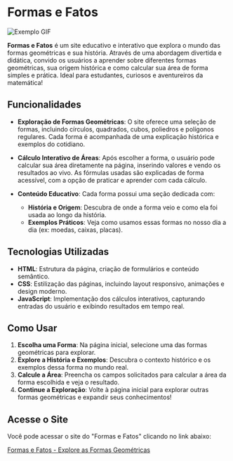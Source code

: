 # Formas e Fatos

![Exemplo GIF](https://cdn.pixabay.com/animation/2023/05/31/16/22/16-22-19-869_512.gif)

**Formas e Fatos** é um site educativo e interativo que explora o mundo das formas geométricas e sua história. Através de uma abordagem divertida e didática, convido os usuários a aprender sobre diferentes formas geométricas, sua origem histórica e como calcular sua área de forma simples e prática. Ideal para estudantes, curiosos e aventureiros da matemática!
 
## **Funcionalidades**
 
- **Exploração de Formas Geométricas**: O site oferece uma seleção de formas, incluindo círculos, quadrados, cubos, poliedros e polígonos regulares. Cada forma é acompanhada de uma explicação histórica e exemplos do cotidiano.
  
- **Cálculo Interativo de Áreas**: Após escolher a forma, o usuário pode calcular sua área diretamente na página, inserindo valores e vendo os resultados ao vivo. As fórmulas usadas são explicadas de forma acessível, com a opção de praticar e aprender com cada cálculo.
 
- **Conteúdo Educativo**: Cada forma possui uma seção dedicada com:
  - **História e Origem**: Descubra de onde a forma veio e como ela foi usada ao longo da história.
  - **Exemplos Práticos**: Veja como usamos essas formas no nosso dia a dia (ex: moedas, caixas, placas).
  
 ## **Tecnologias Utilizadas**
 
- **HTML**: Estrutura da página, criação de formulários e conteúdo semântico.
- **CSS**: Estilização das páginas, incluindo layout responsivo, animações e design moderno.
- **JavaScript**: Implementação dos cálculos interativos, capturando entradas do usuário e exibindo resultados em tempo real.
 
## **Como Usar**
 
1. **Escolha uma Forma**: Na página inicial, selecione uma das formas geométricas para explorar.
2. **Explore a História e Exemplos**: Descubra o contexto histórico e os exemplos dessa forma no mundo real.
3. **Calcule a Área**: Preencha os campos solicitados para calcular a área da forma escolhida e veja o resultado.
4. **Continue a Exploração**: Volte à página inicial para explorar outras formas geométricas e expandir seus conhecimentos!
 
## **Acesse o Site**
 
Você pode acessar o site do "Formas e Fatos" clicando no link abaixo:
 
[Formas e Fatos - Explore as Formas Geométricas](https://seusite.com)
 
